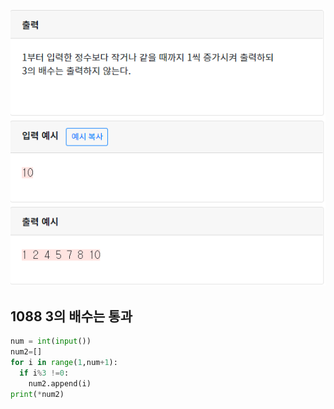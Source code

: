 ![](./img/image-20200426175423754.png)

## 1088  3의 배수는 통과

```python
num = int(input())
num2=[]
for i in range(1,num+1):
  if i%3 !=0:
    num2.append(i)  
print(*num2)
```

